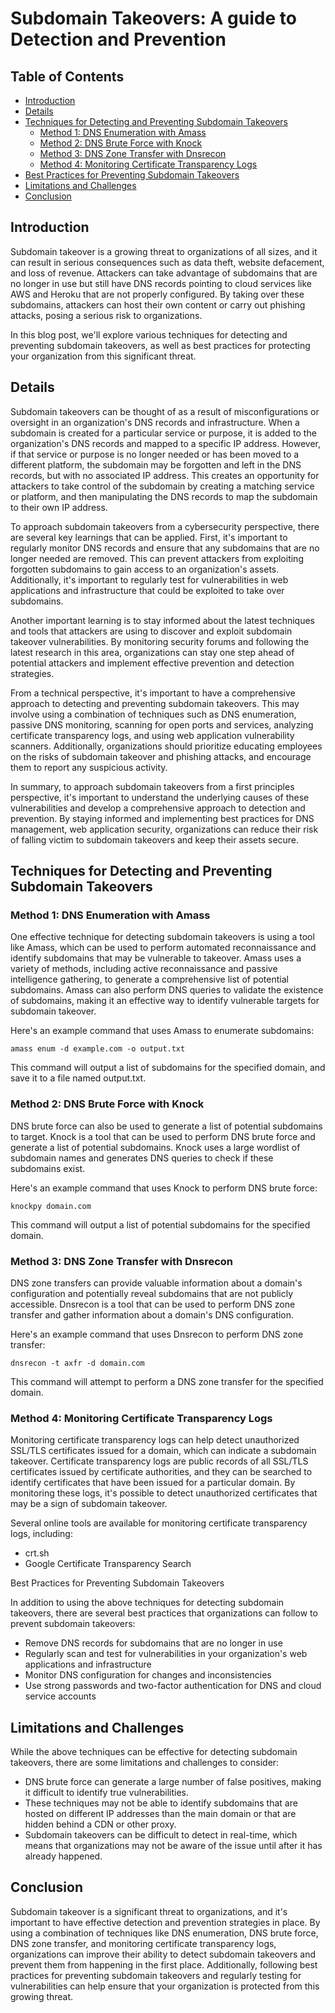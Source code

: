 # Subdomain Takeovers: A guide to Detection and Prevention

## Table of Contents
- [Introduction](#introduction)
- [Details](#details)
- [Techniques for Detecting and Preventing Subdomain Takeovers](#techniques-for-detecting-and-preventing-subdomain-takeovers)
  - [Method 1: DNS Enumeration with Amass](#method-1-dns-enumeration-with-amass)
  - [Method 2: DNS Brute Force with Knock](#method-2-dns-brute-force-with-knock)
  - [Method 3: DNS Zone Transfer with Dnsrecon](#method-3-dns-zone-transfer-with-dnsrecon)
  - [Method 4: Monitoring Certificate Transparency Logs](#method-4-monitoring-certificate-transparency-logs)
- [Best Practices for Preventing Subdomain Takeovers](#best-practices-for-preventing-subdomain-takeovers)
- [Limitations and Challenges](#limitations-and-challenges)
- [Conclusion](#conclusion)


## Introduction

Subdomain takeover is a growing threat to organizations of all sizes, and it can result in serious consequences such as data theft, website defacement, and loss of revenue. Attackers can take advantage of subdomains that are no longer in use but still have DNS records pointing to cloud services like AWS and Heroku that are not properly configured. By taking over these subdomains, attackers can host their own content or carry out phishing attacks, posing a serious risk to organizations.

In this blog post, we'll explore various techniques for detecting and preventing subdomain takeovers, as well as best practices for protecting your organization from this significant threat.

## Details

Subdomain takeovers can be thought of as a result of misconfigurations or oversight in an organization's DNS records and infrastructure. When a subdomain is created for a particular service or purpose, it is added to the organization's DNS records and mapped to a specific IP address. However, if that service or purpose is no longer needed or has been moved to a different platform, the subdomain may be forgotten and left in the DNS records, but with no associated IP address. This creates an opportunity for attackers to take control of the subdomain by creating a matching service or platform, and then manipulating the DNS records to map the subdomain to their own IP address.

To approach subdomain takeovers from a cybersecurity perspective, there are several key learnings that can be applied. First, it's important to regularly monitor DNS records and ensure that any subdomains that are no longer needed are removed. This can prevent attackers from exploiting forgotten subdomains to gain access to an organization's assets. Additionally, it's important to regularly test for vulnerabilities in web applications and infrastructure that could be exploited to take over subdomains.

Another important learning is to stay informed about the latest techniques and tools that attackers are using to discover and exploit subdomain takeover vulnerabilities. By monitoring security forums and following the latest research in this area, organizations can stay one step ahead of potential attackers and implement effective prevention and detection strategies.

From a technical perspective, it's important to have a comprehensive approach to detecting and preventing subdomain takeovers. This may involve using a combination of techniques such as DNS enumeration, passive DNS monitoring, scanning for open ports and services, analyzing certificate transparency logs, and using web application vulnerability scanners. Additionally, organizations should prioritize educating employees on the risks of subdomain takeover and phishing attacks, and encourage them to report any suspicious activity.

In summary, to approach subdomain takeovers from a first principles perspective, it's important to understand the underlying causes of these vulnerabilities and develop a comprehensive approach to detection and prevention. By staying informed and implementing best practices for DNS management, web application security, organizations can reduce their risk of falling victim to subdomain takeovers and keep their assets secure.


## Techniques for Detecting and Preventing Subdomain Takeovers

### Method 1: DNS Enumeration with Amass

One effective technique for detecting subdomain takeovers is using a tool like Amass, which can be used to perform automated reconnaissance and identify subdomains that may be vulnerable to takeover. Amass uses a variety of methods, including active reconnaissance and passive intelligence gathering, to generate a comprehensive list of potential subdomains. Amass can also perform DNS queries to validate the existence of subdomains, making it an effective way to identify vulnerable targets for subdomain takeover.

Here's an example command that uses Amass to enumerate subdomains:

```
amass enum -d example.com -o output.txt
```

This command will output a list of subdomains for the specified domain, and save it to a file named output.txt.

### Method 2: DNS Brute Force with Knock

DNS brute force can also be used to generate a list of potential subdomains to target. Knock is a tool that can be used to perform DNS brute force and generate a list of potential subdomains. Knock uses a large wordlist of subdomain names and generates DNS queries to check if these subdomains exist.

Here's an example command that uses Knock to perform DNS brute force:

```
knockpy domain.com
```
This command will output a list of potential subdomains for the specified domain.

### Method 3: DNS Zone Transfer with Dnsrecon

DNS zone transfers can provide valuable information about a domain's configuration and potentially reveal subdomains that are not publicly accessible. Dnsrecon is a tool that can be used to perform DNS zone transfer and gather information about a domain's DNS configuration.

Here's an example command that uses Dnsrecon to perform DNS zone transfer:

```
dnsrecon -t axfr -d domain.com
```
This command will attempt to perform a DNS zone transfer for the specified domain.

### Method 4: Monitoring Certificate Transparency Logs

Monitoring certificate transparency logs can help detect unauthorized SSL/TLS certificates issued for a domain, which can indicate a subdomain takeover. Certificate transparency logs are public records of all SSL/TLS certificates issued by certificate authorities, and they can be searched to identify certificates that have been issued for a particular domain. By monitoring these logs, it's possible to detect unauthorized certificates that may be a sign of subdomain takeover.

Several online tools are available for monitoring certificate transparency logs, including:

- crt.sh
- Google Certificate Transparency Search

Best Practices for Preventing Subdomain Takeovers

In addition to using the above techniques for detecting subdomain takeovers, there are several best practices that organizations can follow to prevent subdomain takeovers:

- Remove DNS records for subdomains that are no longer in use
- Regularly scan and test for vulnerabilities in your organization's web applications and infrastructure
- Monitor DNS configuration for changes and inconsistencies
- Use strong passwords and two-factor authentication for DNS and cloud service accounts

## Limitations and Challenges

While the above techniques can be effective for detecting subdomain takeovers, there are some limitations and challenges to consider:

- DNS brute force can generate a large number of false positives, making it difficult to identify true vulnerabilities.
- These techniques may not be able to identify subdomains that are hosted on different IP addresses than the main domain or that are hidden behind a CDN or other proxy.
- Subdomain takeovers can be difficult to detect in real-time, which means that organizations may not be aware of the issue until after it has already happened.

## Conclusion

Subdomain takeover is a significant threat to organizations, and it's important to have effective detection and prevention strategies in place. By using a combination of techniques like DNS enumeration, DNS brute force, DNS zone transfer, and monitoring certificate transparency logs, organizations can improve their ability to detect subdomain takeovers and prevent them from happening in the first place. Additionally, following best practices for preventing subdomain takeovers and regularly testing for vulnerabilities can help ensure that your organization is protected from this growing threat.